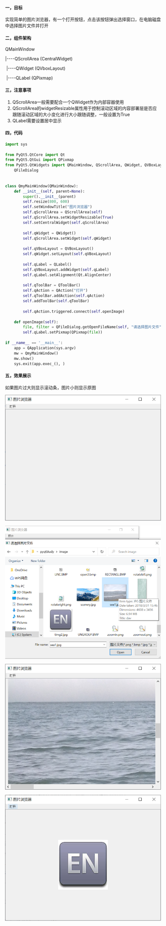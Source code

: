 #### 一，目标

​	实现简单的图片浏览器，有一个打开按钮，点击该按钮弹出选择窗口，在电脑磁盘中选择图片文件并打开

#### 二，组件架构

QMainWindow

|----QScrollArea (CentralWidget)

​		|----QWidget (QVboxLayout)

​				|----QLabel (QPixmap)

#### 三，注意事项

1. QScrollArea一般需要配合一个QWidget作为内部容器使用
2. QScrollArea的widgetResizable属性用于控制滚动区域的内容部署层是否应跟随滚动区域的大小变化进行大小跟随调整，一般设置为True
3. QLabel需要设置居中显示

#### 四，代码

```python
import sys

from PyQt5.QtCore import Qt
from PyQt5.QtGui import QPixmap
from PyQt5.QtWidgets import QMainWindow, QScrollArea, QWidget, QVBoxLayout, QLabel, QApplication, QAction, QToolBar, \
    QFileDialog


class QmyMainWindow(QMainWindow):
    def __init__(self, parent=None):
        super().__init__(parent)
        self.resize(800, 600)
        self.setWindowTitle("图片浏览器")
        self.qScrollArea = QScrollArea(self)
        self.qScrollArea.setWidgetResizable(True)
        self.setCentralWidget(self.qScrollArea)

        self.qWidget = QWidget()
        self.qScrollArea.setWidget(self.qWidget)

        self.qVBoxLayout = QVBoxLayout()
        self.qWidget.setLayout(self.qVBoxLayout)

        self.qLabel = QLabel()
        self.qVBoxLayout.addWidget(self.qLabel)
        self.qLabel.setAlignment(Qt.AlignCenter)

        self.qToolBar = QToolBar()
        self.qAction = QAction("打开")
        self.qToolBar.addAction(self.qAction)
        self.addToolBar(self.qToolBar)

        self.qAction.triggered.connect(self.openImage)

    def openImage(self):
        file, filter = QFileDialog.getOpenFileName(self, "请选择图片文件", "", "图片文件(*.png *.bmp *.jpg *.jpeg)")
        self.qLabel.setPixmap(QPixmap(file))

if __name__ == '__main__':
    app = QApplication(sys.argv)
    mw = QmyMainWindow()
    mw.show()
    sys.exit(app.exec_(), )
```

#### 五，效果展示

如果图片过大则显示滚动条，图片小则显示原图

![01](用PyQt实现简单的图片浏览器.assets/01.png)

![02](用PyQt实现简单的图片浏览器.assets/02.png)

![03](用PyQt实现简单的图片浏览器.assets/03.png)

![04](用PyQt实现简单的图片浏览器.assets/04.png)